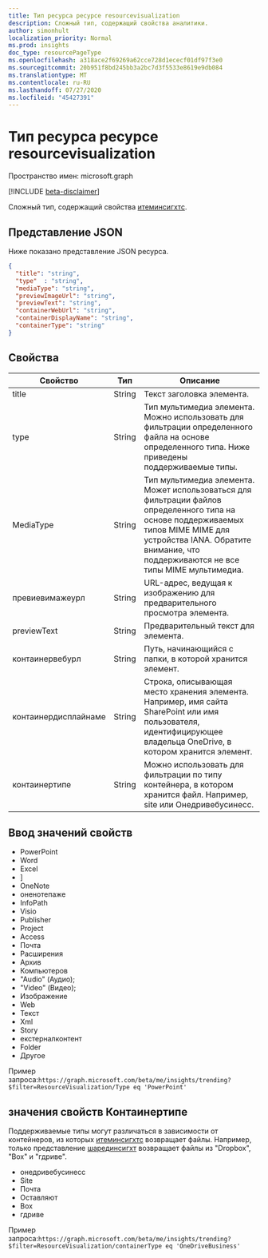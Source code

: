 ```yaml
---
title: Тип ресурса ресурсе resourcevisualization
description: Сложный тип, содержащий свойства аналитики.
author: simonhult
localization_priority: Normal
ms.prod: insights
doc_type: resourcePageType
ms.openlocfilehash: a318ace2f69269a62cce728d1ececf01df97f3e0
ms.sourcegitcommit: 20b951f8bd245bb3a2bc7d3f5533e8619e9db084
ms.translationtype: MT
ms.contentlocale: ru-RU
ms.lasthandoff: 07/27/2020
ms.locfileid: "45427391"
---
```

# <a name="resourcevisualization-resource-type"></a>Тип ресурса ресурсе resourcevisualization

Пространство имен: microsoft.graph

[!INCLUDE [beta-disclaimer](../../includes/beta-disclaimer.md)]

Сложный тип, содержащий свойства [итеминсигхтс](iteminsights.md).

## <a name="json-representation"></a>Представление JSON

Ниже показано представление JSON ресурса.

<!-- {
  "blockType": "resource",
  "optionalProperties": [
  ],  
  "@odata.type": "microsoft.graph.resourceVisualization"
}-->
```json
{
  "title": "string",
  "type"  : "string",
  "mediaType": "string",
  "previewImageUrl": "string",
  "previewText": "string",
  "containerWebUrl": "string",
  "containerDisplayName": "string",
  "containerType": "string"
}
```

## <a name="properties"></a>Свойства

| Свойство              | Тип          | Описание  |
| -------------         |---------------| -------------|
| title                 | String        | Текст заголовка элемента.               |
| type              | String        | Тип мультимедиа элемента. Можно использовать для фильтрации определенного файла на основе определенного типа. Ниже приведены поддерживаемые типы. |
| MediaType             | String        | Тип мультимедиа элемента. Может использоваться для фильтрации файлов определенного типа на основе поддерживаемых типов MIME MIME для устройства IANA. Обратите внимание, что поддерживаются не все типы MIME мультимедиа. |
| превиевимажеурл       | String        | URL-адрес, ведущая к изображению для предварительного просмотра элемента. |
| previewText           | String        | Предварительный текст для элемента. |
| контаинервебурл       | String        | Путь, начинающийся с папки, в которой хранится элемент. |
| контаинердисплайнаме  | String        | Строка, описывающая место хранения элемента. Например, имя сайта SharePoint или имя пользователя, идентифицирующее владельца OneDrive, в котором хранится элемент.  |
| контаинертипе         | String | Можно использовать для фильтрации по типу контейнера, в котором хранится файл. Например, site или Онедривебусинесс.       |

## <a name="type-property-values"></a>Ввод значений свойств
-   PowerPoint
-   Word
-   Excel
-   ]
-   OneNote
-   оненотепаже
-   InfoPath
-   Visio
-   Publisher
-   Project
-   Access
-   Почта
-   Расширения
-   Архив
-   Компьютеров
-   "Audio" (Аудио);
-   "Video" (Видео);
-   Изображение
-   Web
-   Текст
-   Xml
-   Story
-   екстерналконтент
-   Folder
-   Другое

Пример запроса:`https://graph.microsoft.com/beta/me/insights/trending?$filter=ResourceVisualization/Type eq 'PowerPoint'`

## <a name="containertype-property-values"></a>значения свойств Контаинертипе
Поддерживаемые типы могут различаться в зависимости от контейнеров, из которых [итеминсигхтс](iteminsights.md) возвращает файлы. Например, только представление [шарединсигхт](insights-shared.md) возвращает файлы из "Dropbox", "Box" и "гдриве".

-   онедривебусинесс
-   Site
-   Почта
-   Оставляют
-   Box
-   гдриве

Пример запроса:`https://graph.microsoft.com/beta/me/insights/trending?$filter=ResourceVisualization/containerType eq 'OneDriveBusiness'`
